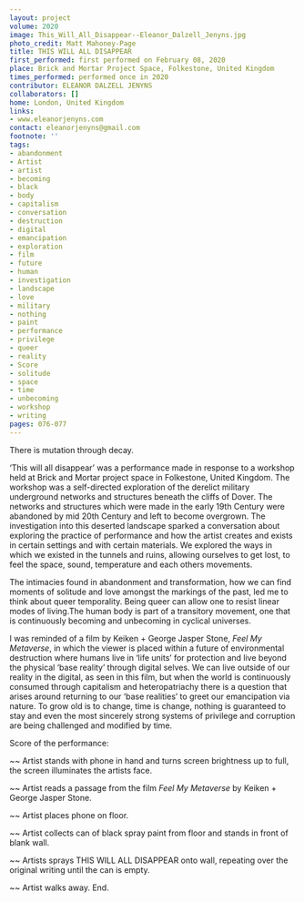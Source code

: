 ```yaml
---
layout: project
volume: 2020
image: This_Will_All_Disappear--Eleanor_Dalzell_Jenyns.jpg
photo_credit: Matt Mahoney-Page
title: THIS WILL ALL DISAPPEAR
first_performed: first performed on February 08, 2020
place: Brick and Mortar Project Space, Folkestone, United Kingdom
times_performed: performed once in 2020
contributor: ELEANOR DALZELL JENYNS
collaborators: []
home: London, United Kingdom
links:
- www.eleanorjenyns.com
contact: eleanorjenyns@gmail.com
footnote: ''
tags:
- abandonment
- Artist
- artist
- becoming
- black
- body
- capitalism
- conversation
- destruction
- digital
- emancipation
- exploration
- film
- future
- human
- investigation
- landscape
- love
- military
- nothing
- paint
- performance
- privilege
- queer
- reality
- Score
- solitude
- space
- time
- unbecoming
- workshop
- writing
pages: 076-077
---
```


There is mutation through decay. 

‘This will all disappear’ was a performance made in response to a workshop held at Brick and Mortar project space in Folkestone, United Kingdom. The workshop was a self-directed exploration of the derelict military underground networks and structures beneath the cliffs of Dover. The networks and structures which were made in the early 19th Century were abandoned by mid 20th Century and left to become overgrown. The investigation into this deserted landscape sparked a conversation about exploring the practice of performance and how the artist creates and exists in certain settings and with certain materials. We explored the ways in which we existed in the tunnels and ruins, allowing ourselves to get lost, to feel the space, sound, temperature and each others movements.

The intimacies found in abandonment and transformation, how we can find moments of solitude and love amongst the markings of the past, led me to think about queer temporality. Being queer can allow one to resist linear modes of living.The human body is part of a transitory movement, one that is continuously becoming and unbecoming in cyclical universes. 

I was reminded of a film by Keiken + George Jasper Stone, *Feel My Metaverse*, in which the viewer is placed within a future of environmental destruction where humans live in ‘life units’ for protection and live beyond the physical ‘base reality’ through digital selves. We can live outside of our reality in the digital, as seen in this film, but when the world is continuously consumed through capitalism and heteropatriachy there is a question that arises around returning to our ‘base realities’ to greet our emancipation via nature. To grow old is to change, time is change, nothing is guaranteed to stay and even the most sincerely strong systems of privilege and corruption are being challenged and modified by time.


Score of the performance:

~~ Artist stands with phone in hand and turns screen brightness up to full, the screen illuminates the artists face.

~~ Artist reads a passage from the film *Feel My Metaverse* by Keiken + George Jasper Stone.

~~ Artist places phone on floor.

~~ Artist collects can of black spray paint from floor and stands in front of blank wall.

~~ Artists sprays THIS WILL ALL DISAPPEAR onto wall, repeating over the original writing until the can is empty.

~~ Artist walks away. End.
